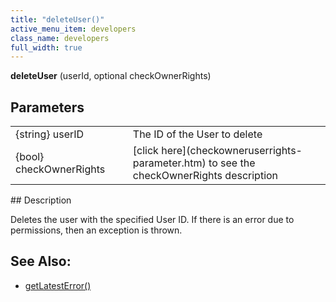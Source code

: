 ```yaml
---
title: "deleteUser()"
active_menu_item: developers
class_name: developers
full_width: true
---
```



**deleteUser** (userId, optional checkOwnerRights)

## Parameters

<table>
<tr>
<td width="183">
{string} userID

</td>
<td width="15">
</td>
<td width="682">
The ID of the User to delete

</td>
</tr>
<tr>
<td width="183">
{bool} checkOwnerRights

</td>
<td width="15">
</td>
<td width="682">
[click here](checkowneruserrights-parameter.htm) to see the checkOwnerRights description

</td>
</tr>
</table>
## Description

Deletes the user with the specified User ID. If there is an error due to permissions, then an exception is thrown.

     
   

## See Also:

 - [getLatestError()](../../ssj-object/miscellaneous/getlatesterror)

